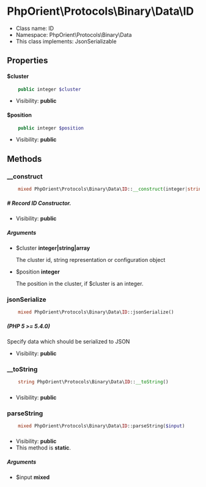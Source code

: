 PhpOrient\Protocols\Binary\Data\ID
===============






* Class name: ID
* Namespace: PhpOrient\Protocols\Binary\Data
* This class implements: JsonSerializable




Properties
----------


#### $cluster
```php
    public integer $cluster
```
 



* Visibility: **public**


#### $position
```php
    public integer $position
```
 



* Visibility: **public**


Methods
-------


### __construct
```php
    mixed PhpOrient\Protocols\Binary\Data\ID::__construct(integer|string|array $cluster, integer $position)
```
##### # Record ID Constructor.



* Visibility: **public**


##### Arguments
* $cluster **integer|string|array** <p>The cluster id, string representation or configuration object</p>
* $position **integer** <p>The position in the cluster, if $cluster is an integer.</p>



### jsonSerialize
```php
    mixed PhpOrient\Protocols\Binary\Data\ID::jsonSerialize()
```
##### (PHP 5 &gt;= 5.4.0)<br/>
Specify data which should be serialized to JSON



* Visibility: **public**




### __toString
```php
    string PhpOrient\Protocols\Binary\Data\ID::__toString()
```
##### 



* Visibility: **public**




### parseString
```php
    mixed PhpOrient\Protocols\Binary\Data\ID::parseString($input)
```
##### 



* Visibility: **public**
* This method is **static**.


##### Arguments
* $input **mixed**


